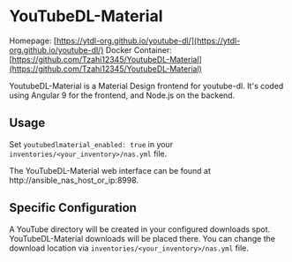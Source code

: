 
# YouTubeDL-Material

Homepage: [https://ytdl-org.github.io/youtube-dl/](https://ytdl-org.github.io/youtube-dl/)
Docker Container: [https://github.com/Tzahi12345/YoutubeDL-Material](https://github.com/Tzahi12345/YoutubeDL-Material)

YoutubeDL-Material is a Material Design frontend for youtube-dl. It's coded using Angular 9 for the frontend, and Node.js on the backend.

## Usage

Set `youtubedlmaterial_enabled: true` in your `inventories/<your_inventory>/nas.yml` file.

The YouTubeDL-Material web interface can be found at http://ansible_nas_host_or_ip:8998.

## Specific Configuration

A YouTube directory will be created in your configured downloads spot. YouTubeDL-Material downloads will be placed there.
You can change the download location via `inventories/<your_inventory>/nas.yml` file.
